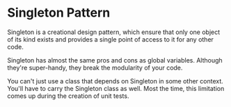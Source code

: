 # Singleton Pattern

Singleton is a creational design pattern, which ensure that only one object of its kind exists and provides a single point of access to it for any other code.

Singleton has almost the same pros and cons as global variables. Although they're super-handy, they break the modularity of your code.

You can't just use a class that depends on Singleton in some other context. You'll have to carry the Singleton class as well. Most the time, this limitation comes up during the creation of unit tests.
